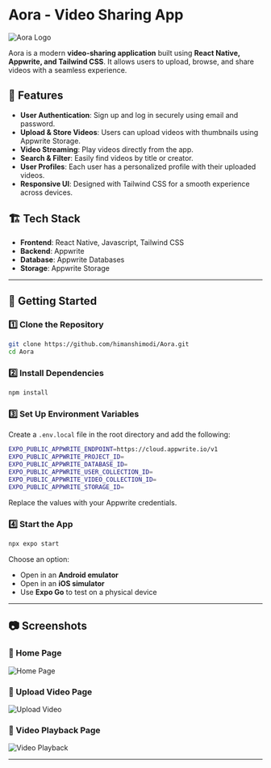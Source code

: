 # Aora - Video Sharing App

![Aora Logo](#)  <!-- Add logo here -->

Aora is a modern **video-sharing application** built using **React Native, Appwrite, and Tailwind CSS**. It allows users to upload, browse, and share videos with a seamless experience.

## 📌 Features

- **User Authentication**: Sign up and log in securely using email and password.
- **Upload & Store Videos**: Users can upload videos with thumbnails using Appwrite Storage.
- **Video Streaming**: Play videos directly from the app.
- **Search & Filter**: Easily find videos by title or creator.
- **User Profiles**: Each user has a personalized profile with their uploaded videos.
- **Responsive UI**: Designed with Tailwind CSS for a smooth experience across devices.

## 🏗 Tech Stack

- **Frontend**: React Native, Javascript, Tailwind CSS
- **Backend**: Appwrite
- **Database**: Appwrite Databases
- **Storage**: Appwrite Storage

---

## 🚀 Getting Started

### 1️⃣ Clone the Repository
```sh
git clone https://github.com/himanshimodi/Aora.git
cd Aora
```

### 2️⃣ Install Dependencies
```sh
npm install
```

### 3️⃣ Set Up Environment Variables
Create a `.env.local` file in the root directory and add the following:
```sh
EXPO_PUBLIC_APPWRITE_ENDPOINT=https://cloud.appwrite.io/v1
EXPO_PUBLIC_APPWRITE_PROJECT_ID=
EXPO_PUBLIC_APPWRITE_DATABASE_ID=
EXPO_PUBLIC_APPWRITE_USER_COLLECTION_ID=
EXPO_PUBLIC_APPWRITE_VIDEO_COLLECTION_ID=
EXPO_PUBLIC_APPWRITE_STORAGE_ID=
```
Replace the values with your Appwrite credentials.

### 4️⃣ Start the App
```sh
npx expo start
```
Choose an option:
- Open in an **Android emulator**
- Open in an **iOS simulator**
- Use **Expo Go** to test on a physical device

---

## 📷 Screenshots

### 🔹 Home Page
![Home Page](#)  

### 🔹 Upload Video Page
![Upload Video](#)  

### 🔹 Video Playback Page
![Video Playback](#)  

---

